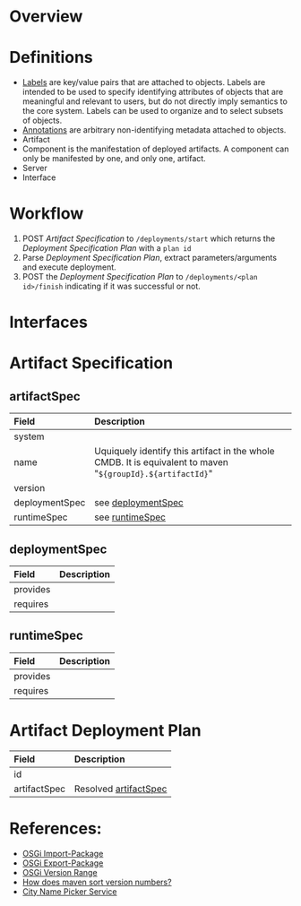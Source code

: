 # Overview

# Definitions
* [Labels](https://kubernetes.io/docs/concepts/overview/working-with-objects/labels/) are key/value pairs that are attached to objects. Labels are intended to be used to specify identifying attributes of objects that are meaningful and relevant to users, but do not directly imply semantics to the core system. Labels can be used to organize and to select subsets of objects.
* [Annotations](https://kubernetes.io/docs/concepts/overview/working-with-objects/annotations/) are arbitrary non-identifying metadata attached to objects.
* Artifact
* Component is the manifestation of deployed artifacts. A component can only be manifested by one, and only one, artifact.
* Server
* Interface

# Workflow
1. POST _Artifact Specification_ to `/deployments/start` which returns the _Deployment Specification Plan_ with a `plan id`
1. Parse _Deployment Specification Plan_, extract parameters/arguments and execute deployment.
1. POST the _Deployment Specification Plan_ to `/deployments/<plan id>/finish` indicating if it was successful or not.

# Interfaces

# Artifact Specification

## artifactSpec
| Field | Description |
| :--- | :--- |
| system | |
| name | Uquiquely identify this artifact in the whole CMDB. It is equivalent to maven "`${groupId}.${artifactId}`"|
| version | |
| deploymentSpec | see [deploymentSpec](#deploymentSpec)|
| runtimeSpec | see [runtimeSpec](#runtimeSpec)|

## deploymentSpec
| Field | Description |
| :--- | :--- |
| provides | |
| requires | |

## runtimeSpec
| Field | Description |
| :--- | :--- |
| provides | |
| requires | |

# Artifact Deployment Plan
| Field | Description |
| :--- | :--- |
| id | |
| artifactSpec | Resolved [artifactSpec](#artifactSpec) |

# References:
* [OSGi Import-Package](https://osgi.org/download/r6/osgi.core-6.0.0.pdf#page=50)
* [OSGi Export-Package](https://osgi.org/download/r6/osgi.core-6.0.0.pdf#page=50)
* [OSGi Version Range](https://osgi.org/download/r6/osgi.core-6.0.0.pdf#page=36)
* [How does maven sort version numbers?](https://stackoverflow.com/questions/13004443/how-does-maven-sort-version-numbers)
* [City Name Picker Service](http://names.drycodes.com/10?nameOptions=cities&combine=1&case=upper&separator=_)
